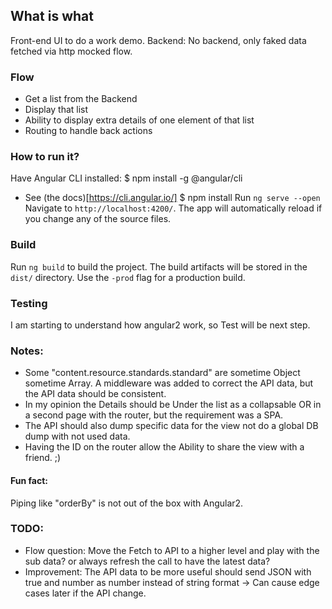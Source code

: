 ## What is what
Front-end UI to do a work demo.
Backend: No backend, only faked data fetched via http mocked flow.

### Flow
- Get a list from the Backend
- Display that list
- Ability to display extra details of one element of that list
- Routing to handle back actions

### How to run it?
Have Angular CLI installed: $ npm install -g @angular/cli
- See (the docs)[https://cli.angular.io/]
$ npm install
Run `ng serve --open` Navigate to `http://localhost:4200/`. The app will automatically reload if you change any of the source files.

### Build
Run `ng build` to build the project. The build artifacts will be stored in the `dist/` directory. Use the `-prod` flag for a production build.

### Testing
I am starting to understand how angular2 work, so Test will be next step.

### Notes:
- Some "content.resource.standards.standard" are sometime Object sometime Array. A middleware was added to correct the API data, but the API data should be consistent.
- In my opinion the Details should be Under the list as a collapsable OR in a second page with the router, but the requirement was a SPA.
- The API should also dump specific data for the view not do a global DB dump with not used data.
- Having the ID on the router allow the Ability to share the view with a friend. ;)

#### Fun fact:
Piping like "orderBy" is not out of the box with Angular2.

### TODO:
- Flow question: Move the Fetch to API to a higher level and play with the sub data? or always refresh the call to have the latest data?
- Improvement: The API data to be more useful should send JSON with true and number as number instead of string format -> Can cause edge cases later if the API change.
